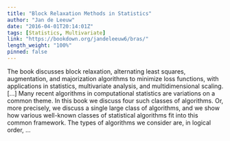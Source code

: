 ```yaml
---
title: "Block Relaxation Methods in Statistics"
author: "Jan de Leeuw"
date: "2016-04-01T20:14:01Z"
tags: [Statistics, Multivariate]
link: "https://bookdown.org/jandeleeuw6/bras/"
length_weight: "100%"
pinned: false
---
```


The book discusses block relaxation, alternating least squares, augmentation, and majorization algorithms to minimize loss functions, with applications in statistics, multivariate analysis, and multidimensional scaling. [...] Many recent algorithms in computational statistics are variations on a common theme. In this book we discuss four such classes of algorithms. Or, more precisely, we discuss a single large class of algorithms, and we show how various well-known classes of statistical algorithms fit into this common framework. The types of algorithms we consider are, in logical order, ...
